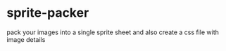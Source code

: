 sprite-packer
=============

pack your images into a single sprite sheet and also create a css file with image details
